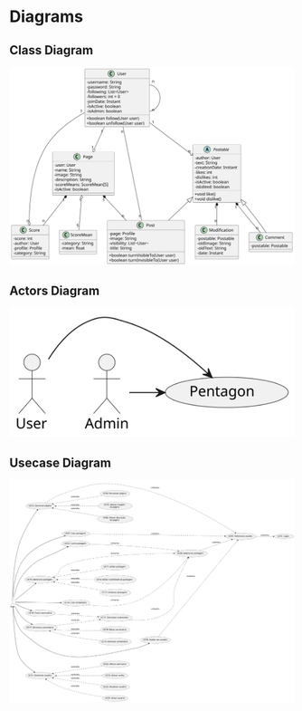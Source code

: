 # Diagrams
## Class Diagram

<!--
@startuml classes
    skinparam classAttributeIconSize 0
    class User {
        -username: String
        -password: String
        -following: List<User>
        -followers: int = 0
        -joinDate: Instant
        -isActive: boolean
        -isAdmin: boolean
        +boolean follow(User user)
        +boolean unfollow(User user)
    }
    class Page {
        -user: User
        -name: String
        -image: String
        -description: String
        -scoreMeans: ScoreMean[5] 
        -isActive: boolean
    }
    abstract class Postable {
        -author: User
        -text: String
        -creationDate: Instant
        -likes: int
        -dislikes: int
        -isActive: boolean
        -isEdited: boolean
        +void like()
        +void dislike()
    }
    class Post {
        -page: Profile
        -image: String
        -visibility: List~User~
        -title: String
        +boolean turnVisibleTo(User user)
        +boolean turnInvisibleTo(User user)
    }
    class Comment {
        -postable: Postable
    }
    class Modification {
        -postable: Postable
        -oldImage: String
        -oldText: String
        -date: Instant
    }
    class Score {
        -score: int
        -author: User
        -profile: Profile
        -category: String
    }
    class ScoreMean {
        -category: String
        -mean: float
    }
    User "n" -- "n" User
    User "1" --o "n" Postable
    User "1" --o "n" Score
    User "n" -- "n" Post
    User "1" --o "1" Page
    Page "1" *-- "n" Post
    Page "1" *-- "n" Score
    Page "1" o-- "5" ScoreMean
    Postable "1" *-- "n" Modification
    Postable "1" *-- "n" Comment
    Postable <|-- Post
    Postable <|-- Comment
@enduml
-->

![](classes.svg)

## Actors Diagram

<!--
@startuml actors
:User: -> (App)
:Admin: -> (App)
"Pentagon" as (App)
@enduml
-->

![](actors.svg)

## Usecase Diagram

<!--
@startuml usecase

left to right direction

actor User

usecase "UC01. Login" as U1
usecase "UC02. Selecionar usuário" as U2

usecase "UC03. Gerenciar página" as U3
usecase "UC04. Renomear página" as U4
usecase "UC05. Alterar imagem\nda página" as U5
usecase "UC06. Alterar descrição\nda página" as U6

usecase "UC07. Criar postagem" as U7
usecase "UC08. Selecionar postagem" as U8
usecase "UC09. Curtir postagem" as U9

usecase "UC10. Gerenciar postagem" as U10
usecase "UC11. Editar postagem" as U11
usecase "UC12. Editar visibilidade da postagem" as U12
usecase "UC13. Remover postagem" as U13

usecase "UC14. Criar comentário" as U14
usecase "UC15. Selecionar comentário" as U15
usecase "UC16. Curtir comentário" as U16

usecase "UC17. Gerenciar comentário" as U17
usecase "UC18. Editar comentário" as U18
usecase "UC19. Remover comentário" as U19

usecase "UC20. Avaliar um usuário" as U20

usecase "UC21. Gerenciar usuário" as U21
usecase "UC22. Alterar username" as U22
usecase "UC23. Alterar senha" as U23
usecase "UC24. Desativar usuário" as U24
usecase "UC25. Ativar usuário" as U25

User -[#black]-> U3
User -[#black]-> U7
User -[#black]-> U9
User -[#black]-> U10
User -[#black]-> U14
User -[#black]-> U16
User -[#black]-> U17
User -[#black]-> U20
User -[#black]-> U21

U2 ..> U1 : <<inherits>>

U3 ..> U2 : <<inherits>>

U3 <.. U4 : <<extends>>
U3 <.. U5 : <<extends>>
U3 <.. U6 : <<extends>>

U7 ..> U2 : <<inherits>>
U8 ..> U2 : <<inherits>>

U9 ..> U8 : <<inherits>>
U10 ..> U8 : <<inherits>>

U10 <.. U11 : <<extends>>
U10 <.. U12 : <<extends>>
U10 <.. U13 : <<extends>>

U14 ..> U8 : <<inherits>>
U15 ..> U8 : <<inherits>>
U16 ..> U15 : <<inherits>>
U17 ..> U15 : <<inherits>>

U17 <.. U18 : <<extends>>
U17 <.. U19 : <<extends>>

U20 ..> U2 : <<inherits>>

U21 <.. U22 : <<extends>>
U21 <.. U23 : <<extends>>
U21 <.. U24 : <<extends>>
U21 <.. U25 : <<extends>>
@enduml
-->

![](usecase.svg)